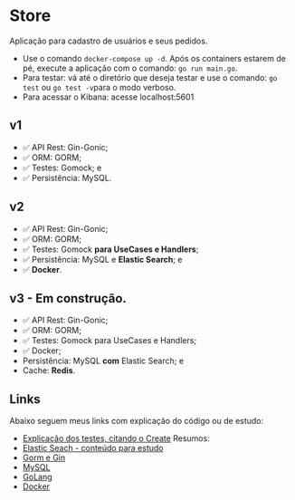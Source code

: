 # Store
Aplicação para cadastro de usuários e seus pedidos.
* Use o comando `docker-compose up -d`. Após os containers estarem de pé, execute a aplicação com o comando: `go run main.go`.
* Para testar: vá até o diretório que deseja testar e use o comando: `go test` ou `go test -v`para o modo verboso.
* Para acessar o Kibana: acesse localhost:5601 

## v1
* ✅ API Rest: Gin-Gonic;
* ✅ ORM: GORM;
* ✅ Testes: Gomock; e
* ✅ Persistência: MySQL.

## v2
* ✅ API Rest: Gin-Gonic;
* ✅ ORM: GORM;
* ✅ Testes: Gomock **para UseCases e Handlers**;
* ✅ Persistência: MySQL e **Elastic Search**; e
* ✅ **Docker**.

## v3 - Em construção.
* ✅ API Rest: Gin-Gonic;
* ✅ ORM: GORM;
* ✅ Testes: Gomock para UseCases e Handlers;
* ✅ Docker;
* Persistência: MySQL **com** Elastic Search; e
* Cache: **Redis**.

## Links
Abaixo seguem meus links com explicação do código ou de estudo:
* [Explicação dos testes, citando o Create](https://joanavidon.notion.site/Elastic-Search-a6443921416f4b558dc267abb76fc675)
Resumos:
* [Elastic Seach - conteúdo para estudo](https://www.notion.so/joanavidon/Testes-92702c53edb34fcca788be34eed89a4f)
* [Gorm e Gin](https://app.diagrams.net/#G180mv-hWo-ncgnk3HMDbdmZFh9T1uzAKN)
* [MySQL](https://joanavidon.notion.site/MySQL-e5e2e66d42ff4d03acb5089dc3c3df17)
* [GoLang](https://www.notion.so/joanavidon/Go-150fab3ab8fc4d60a58a025e28d97051)
* [Docker](https://www.notion.so/joanavidon/Docker-5b93972bba3549a2a64bb557c7eeaae9)
